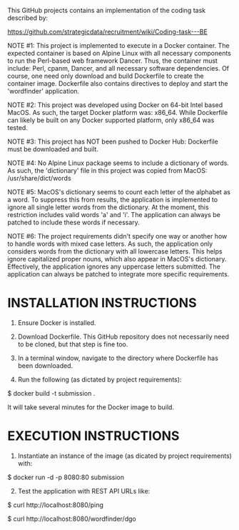This GitHub projects contains an implementation of the coding task described by:

https://github.com/strategicdata/recruitment/wiki/Coding-task---BE

NOTE #1: This project is implemented to execute in a Docker container.  The expected container is based on Alpine Linux with all necessary components to run the Perl-based web framework Dancer.  Thus, the container must include: Perl, cpanm, Dancer, and all necessary software dependencies.  Of course, one need only download and build Dockerfile to create the container image.  Dockerfile also contains directives to deploy and start the 'wordfinder' application.

NOTE #2: This project was developed using Docker on 64-bit Intel based MacOS.  As such, the target Docker platform was: x86_64.  While Dockerfile can likely be built on any Docker supported platform, only x86_64 was tested.

NOTE #3: This project has NOT been pushed to Docker Hub: Dockerfile must be downloaded and built.

NOTE #4: No Alpine Linux package seems to include a dictionary of words.  As such, the 'dictionary' file in this project was copied from MacOS: /usr/share/dict/words

NOTE #5: MacOS's dictionary seems to count each letter of the alphabet as a word.  To suppress this from results, the application is implemented to ignore all single letter words from the dictionary.  At the moment, this restriction includes valid words 'a' and 'i'.  The application can always be patched to include these words if necessary.

NOTE #6: The project requirements didn't specify one way or another how to handle words with mixed case letters.  As such, the application only considers words from the dictionary with all lowercase letters.  This helps ignore capitalized proper nouns, which also appear in MacOS's dictionary.  Effectively, the application ignores any uppercase letters submitted.  The application can always be patched to integrate more specific requirements.

INSTALLATION INSTRUCTIONS
=========================
1) Ensure Docker is installed.

2) Download Dockerfile.  This GitHub repository does not necessarily need to be cloned, but that step is fine too.

3) In a terminal window, navigate to the directory where Dockerfile has been downloaded.

4) Run the following (as dictated by project requirements):

$ docker build -t submission .

It will take several minutes for the Docker image to build.

EXECUTION INSTRUCTIONS
======================
1) Instantiate an instance of the image (as dicated by project requirements) with:

$ docker run -d -p 8080:80 submission

2) Test the application with REST API URLs like:

$ curl http://localhost:8080/ping

$ curl http://localhost:8080/wordfinder/dgo

